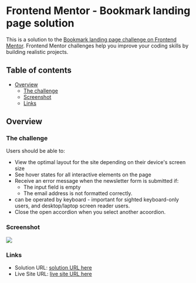 # Frontend Mentor - Bookmark landing page solution

This is a solution to the [Bookmark landing page challenge on Frontend Mentor](https://www.frontendmentor.io/challenges/bookmark-landing-page-5d0b588a9edda32581d29158). Frontend Mentor challenges help you improve your coding skills by building realistic projects. 

## Table of contents

- [Overview](#overview)
  - [The challenge](#the-challenge)
  - [Screenshot](#screenshot)
  - [Links](#links)

## Overview

### The challenge

Users should be able to:

- View the optimal layout for the site depending on their device's screen size
- See hover states for all interactive elements on the page
- Receive an error message when the newsletter form is submitted if:
  - The input field is empty
  - The email address is not formatted correctly.
- can be operated by keyboard - important for sighted keyboard-only users, and desktop/laptop screen reader users.
- Close the open accordion when you select another acoordion.


### Screenshot

![](images/Web%20capture_14-6-2022_174544_127.0.0.1.jpeg)


### Links

- Solution URL: [solution URL here](https://www.frontendmentor.io/solutions/bookmark-landing-page-with-react-and-firebase-ZIi9EaGrrb)
- Live Site URL: [live site URL here](https://youssefouba.github.io/Bookmark-landing-page/)



